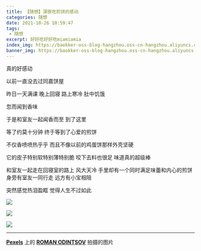 ```yaml
---
title: 【随想】深夜吃煎饼的感动
categories: 随想
date: 2021-10-26 10:59:47
tags: 
 - 随想
excerpt: 好好吃好好吃miamiamia
index_img: https://baokker-oss-blog-hangzhou.oss-cn-hangzhou.aliyuncs.com/cdn_for_blog/blog_imgs/pexels-roman-odintsov-4955210.jpg
banner_img: https://baokker-oss-blog-hangzhou.oss-cn-hangzhou.aliyuncs.com/cdn_for_blog/blog_imgs/pexels-roman-odintsov-4955210.jpg
---
```


真的好感动

以前一直没去过同嘉饼屋

昨日一天满课 晚上回寝 路上寒冷 肚中饥饿

忽而闻到香味

于是和室友一起闻香而至 到了这里

等了约莫十分钟 终于等到了心爱的煎饼

不仅香喷喷热乎乎 而且不像以前的鸡蛋饼那样外壳坚硬

它的皮子特别软特别薄特别脆 咬下去料也很足 味道真的超级棒

和室友一起走在回寝室的路上 风大天冷 手里却有一个同时满足味蕾和内心的煎饼 身旁有室友一同行走 远方有小宝相陪

突然感觉热泪盈眶 觉得人生不过如此

![](https://baokker-oss-blog-hangzhou.oss-cn-hangzhou.aliyuncs.com/cdn_for_blog/blog_imgs/IMG_20211025_211142.jpg)

![](https://baokker-oss-blog-hangzhou.oss-cn-hangzhou.aliyuncs.com/cdn_for_blog/blog_imgs/IMG_20211025_211139.jpg)

![](https://baokker-oss-blog-hangzhou.oss-cn-hangzhou.aliyuncs.com/cdn_for_blog/blog_imgs/IMG_20211025_211416.jpg)



---

**[Pexels](https://www.pexels.com/zh-cn/photo/4955210/?utm_content=attributionCopyText&utm_medium=referral&utm_source=pexels)** 上的 **[ROMAN ODINTSOV](https://www.pexels.com/zh-cn/@roman-odintsov?utm_content=attributionCopyText&utm_medium=referral&utm_source=pexels)** 拍摄的图片